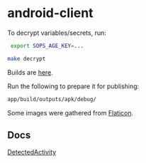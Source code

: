 # android-client

To decrypt variables/secrets, run:

```sh
 export SOPS_AGE_KEY=...

make decrypt
```

Builds are [here](app/build/outputs/apk/debug/).

Run the following to prepare it for publishing:

```sh
app/build/outputs/apk/debug/
```

Some images were gathered from [Flaticon](https://www.flaticon.com).

## Docs

[DetectedActivity](https://developers.google.com/android/reference/com/google/android/gms/location/DetectedActivity)
